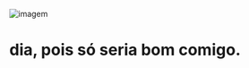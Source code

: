 ![imagem](https://encrypted-tbn0.gstatic.com/images?q=tbn:ANd9GcTiufuI0nOBfbalbx_EeR31-jEcyZ6dmmcfAw&usqp=CAU)

# dia, pois só seria bom comigo.
